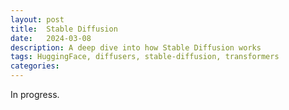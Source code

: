```yaml
---
layout: post
title:  Stable Diffusion
date:   2024-03-08 
description: A deep dive into how Stable Diffusion works
tags: HuggingFace, diffusers, stable-diffusion, transformers
categories: 
---
```


In progress. 